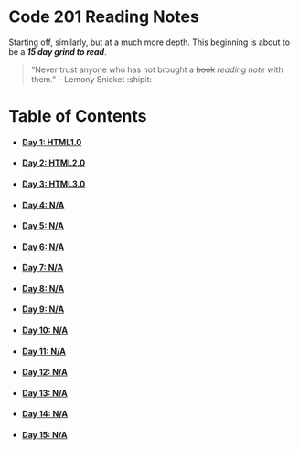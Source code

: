 # Code 201 Reading Notes

Starting off, similarly, but at a much more depth. This beginning is about to be a ***15 day grind to read***.

> “Never trust anyone who has not brought a ~~book~~ *reading note* with them.” – Lemony Snicket :shipit:

# **Table of Contents**
* #### [Day 1: HTML1.0](https://abukhalil95.github.io/reading-notes/class-01)
* #### [Day 2: HTML2.0](https://abukhalil95.github.io/reading-notes/class-02)
* #### [Day 3: HTML3.0](https://abukhalil95.github.io/reading-notes/class-03)
* #### [Day 4: N/A](https://abukhalil95.github.io/reading-notes/class-04)
* #### [Day 5: N/A](https://abukhalil95.github.io/reading-notes/class-05)
* #### [Day 6: N/A](https://abukhalil95.github.io/reading-notes/class-06)
* #### [Day 7: N/A](https://abukhalil95.github.io/reading-notes/class-07)
* #### [Day 8: N/A](https://abukhalil95.github.io/reading-notes/class-08)
* #### [Day 9: N/A](https://abukhalil95.github.io/reading-notes/class-09)
* #### [Day 10: N/A](https://abukhalil95.github.io/reading-notes/class-10)
* #### [Day 11: N/A](https://abukhalil95.github.io/reading-notes/class-11)
* #### [Day 12: N/A](https://abukhalil95.github.io/reading-notes/class-12)
* #### [Day 13: N/A](https://abukhalil95.github.io/reading-notes/class-13)
* #### [Day 14: N/A](https://abukhalil95.github.io/reading-notes/class-14)
* #### [Day 15: N/A](https://abukhalil95.github.io/reading-notes/class-15)
